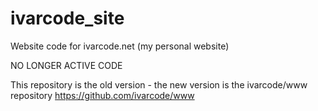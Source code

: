 ivarcode_site
=============

Website code for ivarcode.net (my personal website)

NO LONGER ACTIVE CODE

This repository is the old version - the new version is the ivarcode/www repository
https://github.com/ivarcode/www
